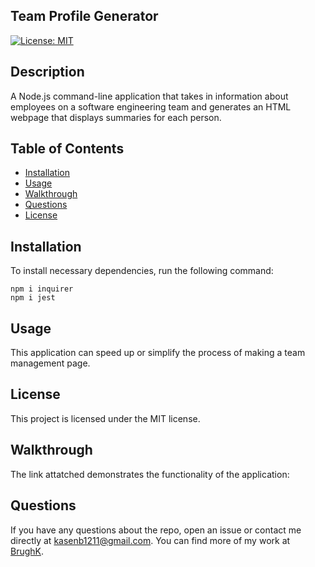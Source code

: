 ## Team Profile Generator
  
  [![License: MIT](https://img.shields.io/badge/License-MIT-yellow.svg)](https://opensource.org/licenses/MIT)
  ## Description
  A Node.js command-line application that takes in information about employees on a software engineering team and generates an HTML webpage that displays summaries for each person.
  ## Table of Contents 
  * [Installation](#installation)
  * [Usage](#usage)
  * [Walkthrough](#Walkthrough)
  * [Questions](#questions)
  * [License](#license)

  ## Installation 
  To install necessary dependencies, run the following command:
  ```
  npm i inquirer
  npm i jest
  ```
  ## Usage 
  This application can speed up or simplify the process of making a team management page.
  
  ## License
  This project is licensed under the MIT license.
  
  ## Walkthrough
  The link attatched demonstrates the functionality of the application: 
  
  ## Questions 
  If you have any questions about the repo, open an issue or contact me directly at kasenb1211@gmail.com. You can find more   of my work at [BrughK](https://github.com/BrughK/).
